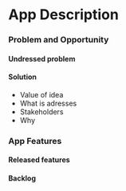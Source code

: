 # App Description

### Problem and Opportunity

#### Undressed problem
#### Solution
* Value of idea
* What is adresses
* Stakeholders
* Why

### App Features

#### Released features
#### Backlog